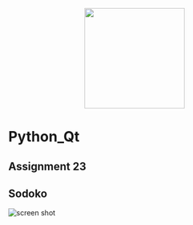 <p align="center"><a href="https://www.sqlite.org" target="_blank"><img src="https://www.sqlite.org/images/sqlite370_banner.gif" width="200"></a></p><p></p>

# Python_Qt

## Assignment 23
## **Sodoko**
![screen shot](https://raw.githubusercontent.com/Mohammadnematizade/Python_dataBase/main/Assignment%2023/2.png)
